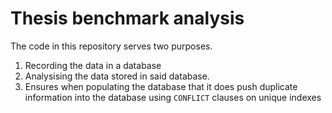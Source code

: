# Thesis benchmark analysis

The code in this repository serves two purposes.

  1. Recording the data in a database
  2. Analysising the data stored in said database.
  3. Ensures when populating the database that it does
     push duplicate information into the database using
     `CONFLICT` clauses on unique indexes
